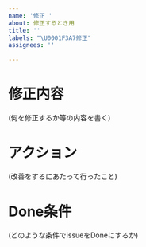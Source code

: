 ```yaml
---
name: '修正 '
about: 修正するとき用
title: ''
labels: "\U0001F3A7修正"
assignees: ''

---
```


# 修正内容
(何を修正するか等の内容を書く)

# アクション
(改善をするにあたって行ったこと)

# Done条件
(どのような条件でissueをDoneにするか)
